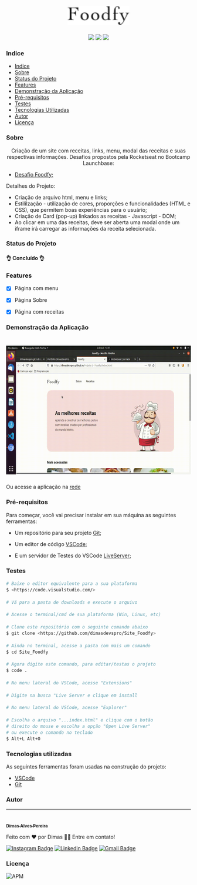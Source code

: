 <h1 align="center"><img src="assets/logo.png" height="50" weigth="50"></h1>

<p align="center"><img src="https://img.shields.io/badge/<HTML>-<green>"> <img src="https://img.shields.io/badge/<CSS>-<green>"> <img src="https://img.shields.io/badge/<Javascript>-<green>"> 

### Indice
<!--ts-->
* [Indice](#indice)
* [Sobre](#sobre)
* [Status do Projeto](#status-do-projeto)
* [Features](#features)
* [Demonstração da Aplicação](#demonstração-da-aplicação)
* [Pré-requisitos](#pré-requisitos)
* [Testes](#testes)
* [Tecnologias Utilizadas](#tecnologias-utilizadas)
* [Autor](#autor)
* [Licença](#licença)
<!--te-->

### Sobre

<p align="center">Criação de um site com receitas, links, menu, modal das receitas e suas respectivas informações. Desafios propostos pela Rocketseat no Bootcamp Launchbase:</p>
<ul >
 <li><a href="https://github.com/Rocketseat/bootcamp-launchbase-desafios-02/blob/master/desafios/02-foodfy.md" target="_blank">Desafio Foodfy;</a></li>
</ul>
<p>Detalhes do Projeto:</p>
<ul>
 <li>Criação de arquivo html, menu e links;</li>
 <li>Estililzação - utilização de cores, proporções e funcionalidades (HTML e CSS), que permitem boas experiências para o usuário;</li>
 <li>Criação de Card (pop-up) linkados as receitas - Javascript - DOM;</li>
 <li>Ao clicar em uma das receitas, deve ser aberta uma modal onde um iframe irá carregar as informações da receita selecionada.</li>
</ul>


### Status do Projeto

<h4> 
	👌 Concluído 👌
</h4>


### Features

- [x] Página com menu
- [x] Página Sobre
- [x] Página com receitas


### Demonstração da Aplicação

<h1 align="center"><img src="screenshots/screenshot_app_foodfy.gif" height="350" weigth="350"></h1>

Ou acesse a aplicação na <a href="https://dimasdevspro.github.io/Projeto%202%20-%20Foodfy/index.html" target="_blank">rede</a>


### Pré-requisitos

Para começar, você vai precisar instalar em sua máquina as seguintes ferramentas:

- Um repositório para seu projeto [Git](https://git-scm.com);

- Um editor de código [VSCode](https://code.visualstudio.com/);

- E um servidor de Testes do VSCode [LiveServer](https://ritwickdey.github.io/vscode-live-server/);


### Testes


```bash
# Baixe o editor equivalente para a sua plataforma
$ <https://code.visualstudio.com/>

# Vá para a pasta de downloads e execute o arquivo

# Acesse o terminal/cmd de sua plataforma (Win, Linux, etc)

# Clone este repositório com o seguinte comando abaixo
$ git clone <https://github.com/dimasdevspro/Site_Foodfy>

# Ainda no terminal, acesse a pasta com mais um comando
$ cd Site_Foodfy

# Agora digite este comando, para editar/testas o projeto
$ code .

# No menu lateral do VSCode, acesse "Extensions"

# Digite na busca "Live Server e clique em install

# No menu lateral do VSCode, acesse "Explorer"

# Escolha o arquivo "...index.html" e clique com o botão
# direito do mouse e escolha a opção "Open Live Server"
# ou execute o comando no teclado
$ Alt+L Alt+O

```


### Tecnologias utilizadas

As seguintes ferramentas foram usadas na construção do projeto:

- [VSCode](https://code.visualstudio.com/)
- [Git](https://git-scm.com)


### Autor

---

<a href="https://github.com/dimasdevspro">
 <img style="border-radius: 50%;" src="https://avatars1.githubusercontent.com/u/53888623?s=460&u=3c88fc42c7a0dc90293f9480a4288bf2f6a09396&v=4" width="100px;" alt=""/>
 <br />
 <sub><b>Dimas Alves Pereira</b></sub></a> <a href="https://github.com/dimasdevspro" title="Github"></a>


Feito com ❤️ por Dimas 👋🏽 Entre em contato!

[![Instagram Badge](https://img.shields.io/badge/-@dimasdevspro-f09433?style=flat-square&labelColor=f09433&logo=instagram&logoColor=white&link=https://www.instagram.com/dimasdevspro/)](https://www.instagram.com/dimasdevspro/) [![Linkedin Badge](https://img.shields.io/badge/-Dimas-blue?style=flat-square&logo=Linkedin&logoColor=white&link=https://www.linkedin.com/in/dimas_apereira/)](https://www.linkedin.com/in/dimas-apereira/) 
[![Gmail Badge](https://img.shields.io/badge/-dimasdevspro@gmail.com-c14438?style=flat-square&logo=Gmail&logoColor=white&link=mailto:dimasdevspro@gmail.com)](mailto:dimasdevspro@gmail.com)


### Licença

<img alt="APM" src="https://img.shields.io/apm/l/vim-mode">